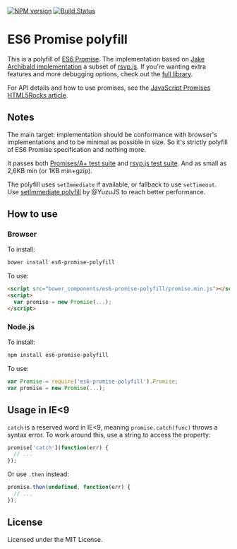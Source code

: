 [![NPM version](https://img.shields.io/npm/v/es6-promise-polyfill.svg)](https://www.npmjs.com/package/es6-promise-polyfill)
[![Build Status](https://travis-ci.org/lahmatiy/es6-promise-polyfill.svg?branch=master)](https://travis-ci.org/lahmatiy/es6-promise-polyfill)

# ES6 Promise polyfill

This is a polyfill of [ES6 Promise](https://github.com/domenic/promises-unwrapping). The implementation based on [Jake Archibald implementation](https://github.com/jakearchibald/es6-promise) a subset of [rsvp.js](https://github.com/tildeio/rsvp.js). If you're wanting extra features and more debugging options, check out the [full library](https://github.com/tildeio/rsvp.js).

For API details and how to use promises, see the <a href="http://www.html5rocks.com/en/tutorials/es6/promises/">JavaScript Promises HTML5Rocks article</a>.

## Notes

The main target: implementation should be conformance with browser's implementations and to be minimal as possible in size. So it's strictly polyfill of ES6 Promise specification and nothing more.

It passes both [Promises/A+ test suite](https://github.com/promises-aplus/promises-tests) and [rsvp.js test suite](https://github.com/jakearchibald/es6-promise/tree/master/test). And as small as 2,6KB min (or 1KB min+gzip).

The polyfill uses `setImmediate` if available, or fallback to use `setTimeout`. Use [setImmediate polyfill](https://github.com/YuzuJS/setImmediate) by @YuzuJS to reach better performance.

## How to use

### Browser

To install:

```sh
bower install es6-promise-polyfill
```

To use:

```html
<script src="bower_components/es6-promise-polyfill/promise.min.js"></script>
<script>
  var promise = new Promise(...);
</script>
```

### Node.js

To install:

```sh
npm install es6-promise-polyfill
```

To use:

```js
var Promise = require('es6-promise-polyfill').Promise;
var promise = new Promise(...);
```

## Usage in IE<9

`catch` is a reserved word in IE<9, meaning `promise.catch(func)` throws a syntax error. To work around this, use a string to access the property:

```js
promise['catch'](function(err) {
  // ...
});
```

Or use `.then` instead:

```js
promise.then(undefined, function(err) {
  // ...
});
```

## License

Licensed under the MIT License.
